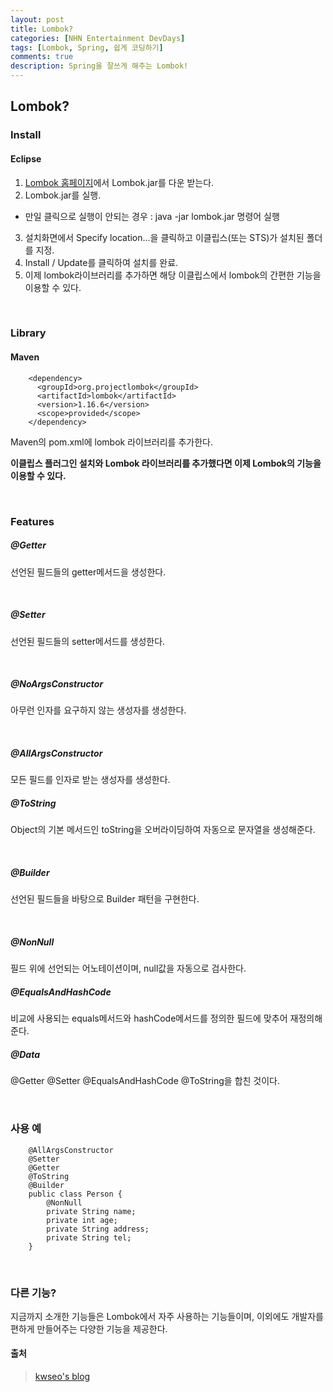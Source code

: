 ```yaml
---
layout: post
title: Lombok?
categories: [NHN Entertainment DevDays]
tags: [Lombok, Spring, 쉽게 코딩하기]
comments: true
description: Spring을 잘쓰게 해주는 Lombok!
---
```


## Lombok? ##

### Install ###
 
#### Eclipse ####

1. [Lombok 홈페이지](https://projectlombok.org/)에서 Lombok.jar를 다운 받는다.
2. Lombok.jar를 실행.
- 만일 클릭으로 실행이 안되는 경우 : java -jar lombok.jar 명령어 실행
3. 설치화면에서 Specify location...을 클릭하고 이클립스(또는 STS)가 설치된 폴더를 지정.
4. Install / Update를 클릭하여 설치를 완료.
5. 이제 lombok라이브러리를 추가하면 해당 이클립스에서 lombok의 간편한 기능을 이용할 수 있다.

<br>

### Library

#### Maven

```
    <dependency>
      <groupId>org.projectlombok</groupId>
      <artifactId>lombok</artifactId>
      <version>1.16.6</version>
      <scope>provided</scope>
    </dependency>
```

Maven의 pom.xml에 lombok 라이브러리를 추가한다.

**이클립스 플러그인 설치와 Lombok 라이브러리를 추가했다면 이제 Lombok의 기능을 이용할 수 있다.**

<br>

### Features ###

##### @Getter #####
선언된 필드들의 getter메서드을 생성한다.

<br>

##### @Setter #####
선언된 필드들의 setter메서드를 생성한다.

<br>

##### @NoArgsConstructor #####
아무런 인자를 요구하지 않는 생성자를 생성한다.

<br>

##### @AllArgsConstructor #####
모든 필드를 인자로 받는 생성자를 생성한다.

##### @ToString #####
Object의 기본 메서드인 toString을 오버라이딩하여 자동으로 문자열을 생성해준다.

<br>

##### @Builder #####
선언된 필드들을 바탕으로 Builder 패턴을 구현한다.

<br>

##### @NonNull #####
필드 위에 선언되는 어노테이션이며, null값을 자동으로 검사한다.

##### @EqualsAndHashCode #####
비교에 사용되는 equals메서드와 hashCode메서드를 정의한 필드에 맞추어 재정의해준다.

##### @Data #####
@Getter @Setter @EqualsAndHashCode @ToString을 합친 것이다.

<br>

### 사용 예 ###

```
    @AllArgsConstructor
    @Setter
    @Getter
    @ToString
    @Builder
	public class Person {
    	@NonNull
    	private String name;
        private int age;
        private String address;
        private String tel;
    }
```

<br>

### 다른 기능? ###

지금까지 소개한 기능들은 Lombok에서 자주 사용하는 기능들이며, 이외에도 개발자를 편하게 만들어주는 다양한 기능을 제공한다.

#### 출처 ####
>[kwseo's blog](http://kwseo.github.io/)
